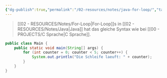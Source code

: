 ```yaml
---
{"dg-publish":true,"permalink":"/02-resources/notes/java-for-loop/","tags":["informatik/code/java"],"noteIcon":"","updated":"2025-09-10T16:33:03.666+02:00"}
---
```


>[[02 - RESOURCES/Notes/For-Loop\|For-Loop]]s in [[02 - RESOURCES/Notes/Java\|Java]] hat das gleiche Syntax wie bei [[00 - PROJECTS/C Sprache\|C Sprache]].

```java
public class Main {
    public static void main(String[] args) {
        for (int counter = 0; counter < 5; counter++) {
            System.out.println("Die Schleife laeuft: " + counter);
        }
    }
}
```